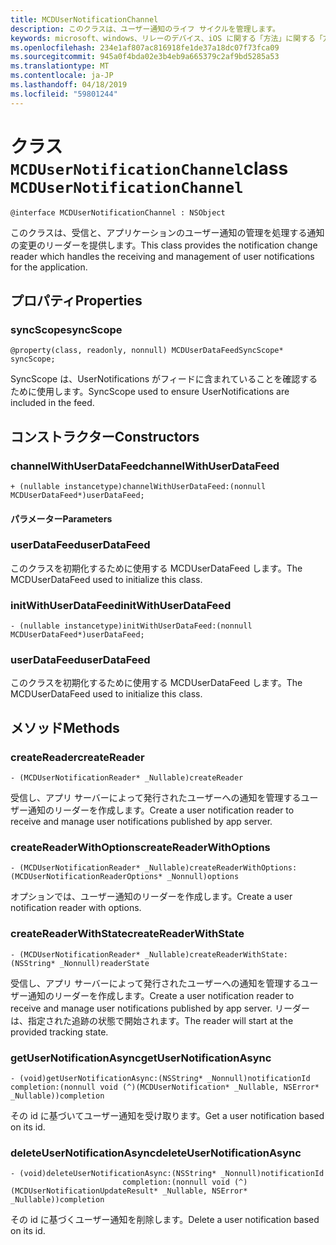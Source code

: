 ```yaml
---
title: MCDUserNotificationChannel
description: このクラスは、ユーザー通知のライフ サイクルを管理します。
keywords: microsoft、windows、リレーのデバイス、iOS に関する「方法」に関する「方法」の iPhone
ms.openlocfilehash: 234e1af807ac816918fe1de37a18dc07f73fca09
ms.sourcegitcommit: 945a0f4bda02e3b4eb9a665379c2af9bd5285a53
ms.translationtype: MT
ms.contentlocale: ja-JP
ms.lasthandoff: 04/18/2019
ms.locfileid: "59801244"
---
```

# <a name="class-mcdusernotificationchannel"></a><span data-ttu-id="5047f-104">クラス `MCDUserNotificationChannel`</span><span class="sxs-lookup"><span data-stu-id="5047f-104">class `MCDUserNotificationChannel`</span></span>

```
@interface MCDUserNotificationChannel : NSObject
```

<span data-ttu-id="5047f-105">このクラスは、受信と、アプリケーションのユーザー通知の管理を処理する通知の変更のリーダーを提供します。</span><span class="sxs-lookup"><span data-stu-id="5047f-105">This class provides the notification change reader which handles the receiving and management of user notifications for the application.</span></span> 

## <a name="properties"></a><span data-ttu-id="5047f-106">プロパティ</span><span class="sxs-lookup"><span data-stu-id="5047f-106">Properties</span></span>

### <a name="syncscope"></a><span data-ttu-id="5047f-107">syncScope</span><span class="sxs-lookup"><span data-stu-id="5047f-107">syncScope</span></span>
`@property(class, readonly, nonnull) MCDUserDataFeedSyncScope* syncScope;`

<span data-ttu-id="5047f-108">SyncScope は、UserNotifications がフィードに含まれていることを確認するために使用します。</span><span class="sxs-lookup"><span data-stu-id="5047f-108">SyncScope used to ensure UserNotifications are included in the feed.</span></span>

## <a name="constructors"></a><span data-ttu-id="5047f-109">コンストラクター</span><span class="sxs-lookup"><span data-stu-id="5047f-109">Constructors</span></span>

### <a name="channelwithuserdatafeed"></a><span data-ttu-id="5047f-110">channelWithUserDataFeed</span><span class="sxs-lookup"><span data-stu-id="5047f-110">channelWithUserDataFeed</span></span>
`+ (nullable instancetype)channelWithUserDataFeed:(nonnull MCDUserDataFeed*)userDataFeed;`

#### <a name="parameters"></a><span data-ttu-id="5047f-111">パラメーター</span><span class="sxs-lookup"><span data-stu-id="5047f-111">Parameters</span></span>

### <a name="userdatafeed"></a><span data-ttu-id="5047f-112">userDataFeed</span><span class="sxs-lookup"><span data-stu-id="5047f-112">userDataFeed</span></span>
<span data-ttu-id="5047f-113">このクラスを初期化するために使用する MCDUserDataFeed します。</span><span class="sxs-lookup"><span data-stu-id="5047f-113">The MCDUserDataFeed used to initialize this class.</span></span>

### <a name="initwithuserdatafeed"></a><span data-ttu-id="5047f-114">initWithUserDataFeed</span><span class="sxs-lookup"><span data-stu-id="5047f-114">initWithUserDataFeed</span></span>
`- (nullable instancetype)initWithUserDataFeed:(nonnull MCDUserDataFeed*)userDataFeed;`

### <a name="userdatafeed"></a><span data-ttu-id="5047f-115">userDataFeed</span><span class="sxs-lookup"><span data-stu-id="5047f-115">userDataFeed</span></span>
<span data-ttu-id="5047f-116">このクラスを初期化するために使用する MCDUserDataFeed します。</span><span class="sxs-lookup"><span data-stu-id="5047f-116">The MCDUserDataFeed used to initialize this class.</span></span>

## <a name="methods"></a><span data-ttu-id="5047f-117">メソッド</span><span class="sxs-lookup"><span data-stu-id="5047f-117">Methods</span></span>

### <a name="createreader"></a><span data-ttu-id="5047f-118">createReader</span><span class="sxs-lookup"><span data-stu-id="5047f-118">createReader</span></span>
`- (MCDUserNotificationReader* _Nullable)createReader`

<span data-ttu-id="5047f-119">受信し、アプリ サーバーによって発行されたユーザーへの通知を管理するユーザー通知のリーダーを作成します。</span><span class="sxs-lookup"><span data-stu-id="5047f-119">Create a user notification reader to receive and manage user notifications published by app server.</span></span>

### <a name="createreaderwithoptions"></a><span data-ttu-id="5047f-120">createReaderWithOptions</span><span class="sxs-lookup"><span data-stu-id="5047f-120">createReaderWithOptions</span></span>
`- (MCDUserNotificationReader* _Nullable)createReaderWithOptions:(MCDUserNotificationReaderOptions* _Nonnull)options`

<span data-ttu-id="5047f-121">オプションでは、ユーザー通知のリーダーを作成します。</span><span class="sxs-lookup"><span data-stu-id="5047f-121">Create a user notification reader with options.</span></span>

### <a name="createreaderwithstate"></a><span data-ttu-id="5047f-122">createReaderWithState</span><span class="sxs-lookup"><span data-stu-id="5047f-122">createReaderWithState</span></span>
`- (MCDUserNotificationReader* _Nullable)createReaderWithState:(NSString* _Nonnull)readerState`

<span data-ttu-id="5047f-123">受信し、アプリ サーバーによって発行されたユーザーへの通知を管理するユーザー通知のリーダーを作成します。</span><span class="sxs-lookup"><span data-stu-id="5047f-123">Create a user notification reader to receive and manage user notifications published by app server.</span></span> <span data-ttu-id="5047f-124">リーダーは、指定された追跡の状態で開始されます。</span><span class="sxs-lookup"><span data-stu-id="5047f-124">The reader will start at the provided tracking state.</span></span>  

### <a name="getusernotificationasync"></a><span data-ttu-id="5047f-125">getUserNotificationAsync</span><span class="sxs-lookup"><span data-stu-id="5047f-125">getUserNotificationAsync</span></span>
`- (void)getUserNotificationAsync:(NSString* _Nonnull)notificationId
                      completion:(nonnull void (^)(MCDUserNotification* _Nullable, NSError* _Nullable))completion`

<span data-ttu-id="5047f-126">その id に基づいてユーザー通知を受け取ります。</span><span class="sxs-lookup"><span data-stu-id="5047f-126">Get a user notification based on its id.</span></span>

### <a name="deleteusernotificationasync"></a><span data-ttu-id="5047f-127">deleteUserNotificationAsync</span><span class="sxs-lookup"><span data-stu-id="5047f-127">deleteUserNotificationAsync</span></span>
```
- (void)deleteUserNotificationAsync:(NSString* _Nonnull)notificationId
                         completion:(nonnull void (^)(MCDUserNotificationUpdateResult* _Nullable, NSError* _Nullable))completion
```

<span data-ttu-id="5047f-128">その id に基づくユーザー通知を削除します。</span><span class="sxs-lookup"><span data-stu-id="5047f-128">Delete a user notification based on its id.</span></span> 